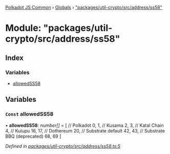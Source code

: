 [Polkadot JS Common](../README.md) › [Globals](../globals.md) › ["packages/util-crypto/src/address/ss58"](_packages_util_crypto_src_address_ss58_.md)

# Module: "packages/util-crypto/src/address/ss58"

## Index

### Variables

* [allowedSS58](_packages_util_crypto_src_address_ss58_.md#const-allowedss58)

## Variables

### `Const` allowedSS58

• **allowedSS58**: *number[]* = [
  // Polkadot
  0, 1,
  // Kusama
  2, 3,
  // Katal Chain
  4,
  // Kulupu
  16, 17,
  // Dothereum
  20,
  // Substrate default
  42, 43,
  // Substrate BBQ (deprecated)
  68, 69
]

*Defined in [packages/util-crypto/src/address/ss58.ts:5](https://github.com/polkadot-js/common/blob/d176c7471/packages/util-crypto/src/address/ss58.ts#L5)*
